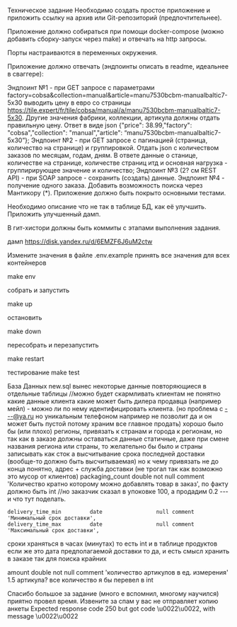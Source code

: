Техническое задание
Необходимо создать простое приложение и приложить ссылку на архив или Git-репозиторий (предпочтительнее).

Приложение должно собираться при помощи docker-compose (можно добавить сборку-запуск через make) и отвечать на http запросы.

Порты настраиваются в переменных окружения.

Приложение должно отвечать (эндпоинты описать в readme, идеальнее в сваггере):

Эндпоинт №1 - при GET запросе с параметрами factory=cobsa&collection=manual&article=manu7530bcbm-manualbaltic7-5x30 выводить цену в евро со страницы https://tile.expert/fr/tile/cobsa/manual/a/manu7530bcbm-manualbaltic7-5x30. Другие значения фабрики, коллекции, артикула должны отдать правильную цену. Ответ в виде json {"price": 38.99,"factory": "cobsa","collection": "manual","article": “manu7530bcbm-manualbaltic7-5x30”};
Эндпоинт №2 - при GET запросе с пагинацией (страница, количество на странице) и группировкой. Отдать json с количеством заказов по месяцам, годам, дням. В ответе данные о станице, количестве на странице, количестве страниц итд и основная нагрузка - группирирующее значение и количество;
Эндпоинт №3 (2? см REST API) - при SOAP запросе - сохранить (создать) данные.
Эндпоинт №4 - получение одного заказа.
Добавить возможность поиска через Мантикору (*).
Приложение должно быть покрыто основными тестами.

Необходимо описание что не так в таблице БД, как её улучшить. Приложить улучшенный дамп.

В гит-хистори должны быть коммиты с этапами выполнения задания.

дамп https://disk.yandex.ru/d/6EMZF6J6uM2ctw

Измените значения в файле .env.example
принять все значения для всех контейнеров

make env 

собрать и запустить 

make up  

остановить

make  down

пересобрать и перезапустить

make restart

тестирование
make test 


База Данных
new.sql
вынес некоторые данные повторяющиеся в отдельные таблицы //можно будет скармливать клиентам
не понятно какие данные клиента какие может быть дилера продавца (например мейл) - можно ли по нему идентифицировать клиента. (но проблема с ---@ya.ru но уникальным телефоном например не позволит да и он может быть пустой потому храним все главное продать)
хорошо было бы (или плохо) регионы, привязать к странам и города к регионам, но так как в заказе должны оставаться данные статичные, даже при смене названия региона или страны, то желательно бы было и страны записывать как сток а
высчитывание срока последней доставки (вообще-то должно быть высчитываемая) но к чему привязать не до конца понятно, адрес + служба доставки (не трогал так как возможно это мусор от клиентов)
packaging_count           double               not null comment 'Количество кратно которому можно добавлять товар в заказ',
по факту должно быть int //но заказчик сказал в упоковке 100, а продадим 0.2 --- и что тут поделать.

    delivery_time_min         date                 null comment 'Минимальный срок доставки',
    delivery_time_max         date                 null comment 'Максимальный срок доставки',
сроки храняться в часах (минутах) то есть int и в таблице продуктов
если же это дата предполагаемой доставки то да, и есть смысл хранить в заказе так для поиска крайних

amount                    double               not null comment 'количество артикулов в ед. измерения'
1.5 артикула?
все количество я бы перевел в int




Спасибо большое за задание (много е вспомнил, многому научился) приятно провел время.
Извените за спам у вас не отправляет копию анкеты
Expected response code 250 but got code \u0022\u0022, with message \u0022\u0022
